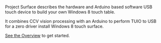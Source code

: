 Project Surface describes the hardware and Arduino based software USB touch device to build your own Windows 8 touch table.

It combines CCV vision processing with an Arduino to perform TUIO to USB for a zero driver install Windows 8 touch surface.

[See the Overview](Overview.md) to get started.